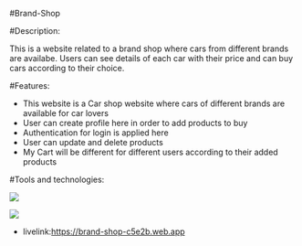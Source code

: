 #Brand-Shop

#Description:

This is a website related to a brand shop where cars from different brands are availabe. Users can see details of each car with their price and can buy cars according to their choice. 

#Features:

* This website is a Car shop website where cars of different brands are available for car lovers
* User can create profile here in order to add products to buy
* Authentication for login is applied here
* User can update and delete products
* My Cart will be different for different users according to their added products

#Tools and technologies:
<p align="left">
  <a href="https://skillicons.dev">
    <img src="https://skillicons.dev/icons?i=css,html,tailwind,js,react,mongodb,nodejs,express,firebase,vercel" />
  </a>
</p>

<img src="https://img.shields.io/badge/daisyui-5A0EF8?style=for-the-badge&logo=daisyui&logoColor=white">




* livelink:https://brand-shop-c5e2b.web.app

